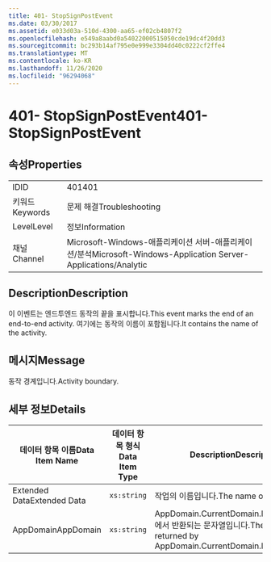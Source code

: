 ```yaml
---
title: 401- StopSignPostEvent
ms.date: 03/30/2017
ms.assetid: e033d03a-510d-4300-aa65-ef02cb4807f2
ms.openlocfilehash: e549a8aabd0a54022000515050cde19dc4f20dd3
ms.sourcegitcommit: bc293b14af795e0e999e3304dd40c0222cf2ffe4
ms.translationtype: MT
ms.contentlocale: ko-KR
ms.lasthandoff: 11/26/2020
ms.locfileid: "96294068"
---
```

# <a name="401--stopsignpostevent"></a><span data-ttu-id="ce60a-102">401- StopSignPostEvent</span><span class="sxs-lookup"><span data-stu-id="ce60a-102">401- StopSignPostEvent</span></span>

## <a name="properties"></a><span data-ttu-id="ce60a-103">속성</span><span class="sxs-lookup"><span data-stu-id="ce60a-103">Properties</span></span>  
  
|||  
|-|-|  
|<span data-ttu-id="ce60a-104">ID</span><span class="sxs-lookup"><span data-stu-id="ce60a-104">ID</span></span>|<span data-ttu-id="ce60a-105">401</span><span class="sxs-lookup"><span data-stu-id="ce60a-105">401</span></span>|  
|<span data-ttu-id="ce60a-106">키워드</span><span class="sxs-lookup"><span data-stu-id="ce60a-106">Keywords</span></span>|<span data-ttu-id="ce60a-107">문제 해결</span><span class="sxs-lookup"><span data-stu-id="ce60a-107">Troubleshooting</span></span>|  
|<span data-ttu-id="ce60a-108">Level</span><span class="sxs-lookup"><span data-stu-id="ce60a-108">Level</span></span>|<span data-ttu-id="ce60a-109">정보</span><span class="sxs-lookup"><span data-stu-id="ce60a-109">Information</span></span>|  
|<span data-ttu-id="ce60a-110">채널</span><span class="sxs-lookup"><span data-stu-id="ce60a-110">Channel</span></span>|<span data-ttu-id="ce60a-111">Microsoft-Windows-애플리케이션 서버-애플리케이션/분석</span><span class="sxs-lookup"><span data-stu-id="ce60a-111">Microsoft-Windows-Application Server-Applications/Analytic</span></span>|  
  
## <a name="description"></a><span data-ttu-id="ce60a-112">Description</span><span class="sxs-lookup"><span data-stu-id="ce60a-112">Description</span></span>  

 <span data-ttu-id="ce60a-113">이 이벤트는 엔드투엔드 동작의 끝을 표시합니다.</span><span class="sxs-lookup"><span data-stu-id="ce60a-113">This event marks the end of an end-to-end activity.</span></span> <span data-ttu-id="ce60a-114">여기에는 동작의 이름이 포함됩니다.</span><span class="sxs-lookup"><span data-stu-id="ce60a-114">It contains the name of the activity.</span></span>  
  
## <a name="message"></a><span data-ttu-id="ce60a-115">메시지</span><span class="sxs-lookup"><span data-stu-id="ce60a-115">Message</span></span>  

 <span data-ttu-id="ce60a-116">동작 경계입니다.</span><span class="sxs-lookup"><span data-stu-id="ce60a-116">Activity boundary.</span></span>  
  
## <a name="details"></a><span data-ttu-id="ce60a-117">세부 정보</span><span class="sxs-lookup"><span data-stu-id="ce60a-117">Details</span></span>  
  
|<span data-ttu-id="ce60a-118">데이터 항목 이름</span><span class="sxs-lookup"><span data-stu-id="ce60a-118">Data Item Name</span></span>|<span data-ttu-id="ce60a-119">데이터 항목 형식</span><span class="sxs-lookup"><span data-stu-id="ce60a-119">Data Item Type</span></span>|<span data-ttu-id="ce60a-120">Description</span><span class="sxs-lookup"><span data-stu-id="ce60a-120">Description</span></span>|  
|--------------------|--------------------|-----------------|  
|<span data-ttu-id="ce60a-121">Extended Data</span><span class="sxs-lookup"><span data-stu-id="ce60a-121">Extended Data</span></span>|`xs:string`|<span data-ttu-id="ce60a-122">작업의 이름입니다.</span><span class="sxs-lookup"><span data-stu-id="ce60a-122">The name of the activity.</span></span>|  
|<span data-ttu-id="ce60a-123">AppDomain</span><span class="sxs-lookup"><span data-stu-id="ce60a-123">AppDomain</span></span>|`xs:string`|<span data-ttu-id="ce60a-124">AppDomain.CurrentDomain.FriendlyName에서 반환되는 문자열입니다.</span><span class="sxs-lookup"><span data-stu-id="ce60a-124">The string returned by AppDomain.CurrentDomain.FriendlyName.</span></span>|
